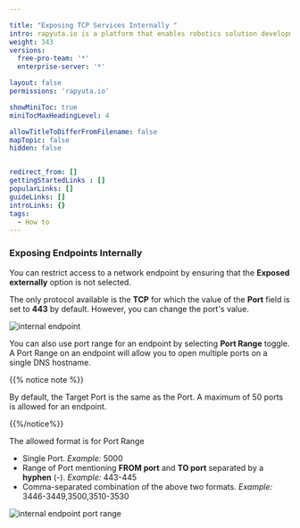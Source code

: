 ```yaml
---

title: "Exposing TCP Services Internally "
intro: rapyuta.io is a platform that enables robotics solution development by providing the necessary software infrastructure and facilitating the interaction between multiple stakeholders who contribute to the solution development.
weight: 343
versions:
  free-pro-team: '*'
  enterprise-server: '*'

layout: false
permissions: 'rapyuta.io'

showMiniToc: true
miniTocMaxHeadingLevel: 4

allowTitleToDifferFromFilename: false
mapTopic: false
hidden: false


redirect_from: []
gettingStartedLinks : []
popularLinks: []
guideLinks: []
introLinks: {}
tags:
  - How to
---
```


### Exposing Endpoints Internally

You can restrict access to a network endpoint by ensuring that the **Exposed externally** option is not selected.

The only protocol available is the **TCP** for which the value of the **Port** field is set to **443** by default. However, you can change the port's value.

![internal endpoint](/images/core-concepts/packages/network-endpoints/internal-endpoint.png?classes=border,shadow&width=40pc)

You can also use port range for an endpoint by selecting **Port Range** toggle. A Port Range on an endpoint will allow you to open multiple ports on a single DNS hostname.


{{% notice note %}}

By default, the Target Port is the same as the Port. A maximum of 50 ports is allowed for an endpoint.

{{%/notice%}}

The allowed format is for Port Range

- Single Port. *Example:* 5000 
- Range of Port mentioning **FROM port** and **TO port** separated by a **hyphen** (-). *Example:* 443-445
- Comma-separated combination of the above two formats. *Example:* 3446-3449,3500,3510-3530

![internal endpoint port range](/images/core-concepts/packages/network-endpoints/internal-endpoint-port-range.png?classes=border,shadow&width=40pc)